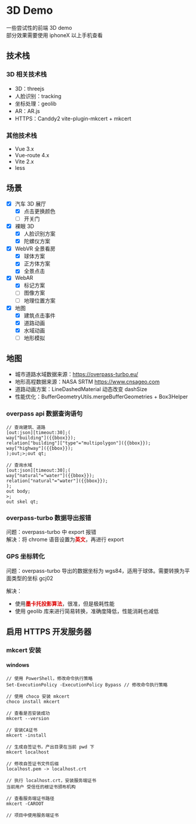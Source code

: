 # 3D Demo
一些尝试性的前端 3D demo  
部分效果需要使用 iphoneX 以上手机查看

## 技术栈

### 3D 相关技术栈
- 3D：threejs
- 人脸识别：tracking
- 坐标处理：geolib
- AR：AR.js
- HTTPS：Canddy2 vite-plugin-mkcert + mkcert

### 其他技术栈
- Vue 3.x
- Vue-route 4.x
- Vite 2.x
- less

## 场景
- [x] 汽车 3D 展厅
  - [x] 点击更换颜色
  - [ ] 开关门
- [x] 裸眼 3D
  - [x] 人脸识别方案
  - [x] 陀螺仪方案
- [x] WebVR 全景看房
  - [x] 球体方案
  - [x] 正方体方案
  - [x] 全景点击
- [x] WebAR
  - [x] 标记方案
  - [ ] 图像方案
  - [ ] 地理位置方案
- [x] 地图
  - [x] 建筑点击事件
  - [x] 道路动画
  - [x] 水域动画
  - [ ] 地形模拟

## 地图
- 城市道路水域数据来源：https://overpass-turbo.eu/
- 地形高程数据来源：NASA SRTM https://www.cnsageo.com
- 道路动画方案：LineDashedMaterial 动态改变 dashSize
- 性能优化：BufferGeometryUtils.mergeBufferGeometries + Box3Helper

### overpass api 数据查询语句
```
// 查询建筑、道路
[out:json][timeout:30];(
way["building"]({{bbox}});
relation["building"]["type"="multipolygon"]({{bbox}});
way["highway"]({{bbox}});
);out;>;out qt;

// 查询水域
[out:json][timeout:30];(
way["natural"="water"]({{bbox}});
relation["natural"="water"]({{bbox}});
);
out body;
>;
out skel qt;
```

### overpass-turbo 数据导出报错
问题：overpass-turbo 中 export 报错  
解决：将 chrome 语音设置为<font color="#dd0000">**英文**</font>，再进行 export

### GPS 坐标转化
问题：overpass-turbo 导出的数据坐标为 wgs84，适用于球体。需要转换为平面类型的坐标 gcj02  

解决：  
- 使用<font color="#dd0000">**墨卡托投影算法**</font>，很准，但是极耗性能
- 使用 geolib 库来进行简易转换，准确度降低，性能消耗也减低

## 启用 HTTPS 开发服务器
### mkcert 安装
#### windows
```angular2html
// 使用 PowerShell，修改命令执行策略
Set-ExecutionPolicy -ExecutionPolicy Bypass // 修改命令执行策略

// 使用 choco 安装 mkcert
choco install mkcert

// 查看是否安装成功
mkcert --version

// 安装CA证书
mkcert -install

// 生成自签证书，产出目录在当前 pwd 下
mkcert localhost

// 修改自签证书文件后缀
localhost.pem -> localhost.crt

// 执行 localhost.crt，安装服务端证书
当前用户 受信任的根证书颁布机构

// 查看服务端证书路径
mkcert -CAROOT

// 项目中使用服务端证书
```